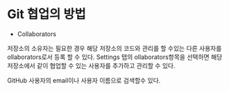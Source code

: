 # Git 협업의 방법

* Collaborators

저장소의 소유자는 필요한 경우 해당 저장소의 코드와 관리를 할 수있는 다른 사용자를 ollaborators로서 등록 할 수 있다.
Settings 탭의 ollaborators항목을 선택하면 해당 저장소에서 같이 협업할 수 있는 사용자를 추가하고 관리할 수 있다.

GitHub 사용자의 email이나 사용자 이름으로 검색할수 있다.
